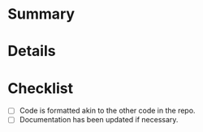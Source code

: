 # Summary

<!-- What is this PR about? -->

# Details

<!-- What do you want the reviewers to focus on? Anything important that they should know? -->

# Checklist

- [ ] Code is formatted akin to the other code in the repo.
- [ ] Documentation has been updated if necessary.
